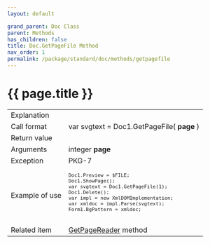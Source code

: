```yaml
---
layout: default

grand_parent: Doc Class
parent: Methods
has_children: false
title: Doc.GetPageFile Method
nav_order: 1
permalink: /package/standard/doc/methods/getpagefile
---
```

# {{ page.title }}

<table>
  <tr>
    <td>Explanation</td>
    <td colspan="2"></td>
  </tr>
  <tr>
    <td>Call format</td>
    <td colspan="2">var svgtext = Doc1.GetPageFile( <b>page</b> )</td>
  </tr>
  <tr>
    <td>Return value</td>
    <td colspan="2"></td>
  </tr>  
  <tr>
    <td>Arguments</td>
    <td>integer <b>page</b></td>
    <td></td>
  </tr>
  <tr>
    <td>Exception</td>
    <td>PKG-7</td>
    <td></td>
  </tr>
  <tr>
    <td>Example of use</td>
    <td colspan="2"><code><pre>
Doc1.Preview = $FILE;
Doc1.ShowPage();
var svgtext = Doc1.GetPageFile(1);
Doc1.Delete();
var impl = new XmlDOMImplementation;
var xmldoc = impl.Parse(svgtext);
Form1.BgPattern = xmldoc;
    </pre></code></td>
  </tr>
  <tr>
    <td>Related item</td>
    <td colspan="2"><a href="/package/standard/doc/methods/getPageReader">GetPageReader</a> method</td>
  </tr>
</table>